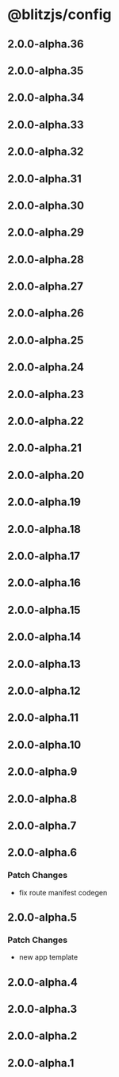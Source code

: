 # @blitzjs/config

## 2.0.0-alpha.36

## 2.0.0-alpha.35

## 2.0.0-alpha.34

## 2.0.0-alpha.33

## 2.0.0-alpha.32

## 2.0.0-alpha.31

## 2.0.0-alpha.30

## 2.0.0-alpha.29

## 2.0.0-alpha.28

## 2.0.0-alpha.27

## 2.0.0-alpha.26

## 2.0.0-alpha.25

## 2.0.0-alpha.24

## 2.0.0-alpha.23

## 2.0.0-alpha.22

## 2.0.0-alpha.21

## 2.0.0-alpha.20

## 2.0.0-alpha.19

## 2.0.0-alpha.18

## 2.0.0-alpha.17

## 2.0.0-alpha.16

## 2.0.0-alpha.15

## 2.0.0-alpha.14

## 2.0.0-alpha.13

## 2.0.0-alpha.12

## 2.0.0-alpha.11

## 2.0.0-alpha.10

## 2.0.0-alpha.9

## 2.0.0-alpha.8

## 2.0.0-alpha.7

## 2.0.0-alpha.6

### Patch Changes

- fix route manifest codegen

## 2.0.0-alpha.5

### Patch Changes

- new app template

## 2.0.0-alpha.4

## 2.0.0-alpha.3

## 2.0.0-alpha.2

## 2.0.0-alpha.1
